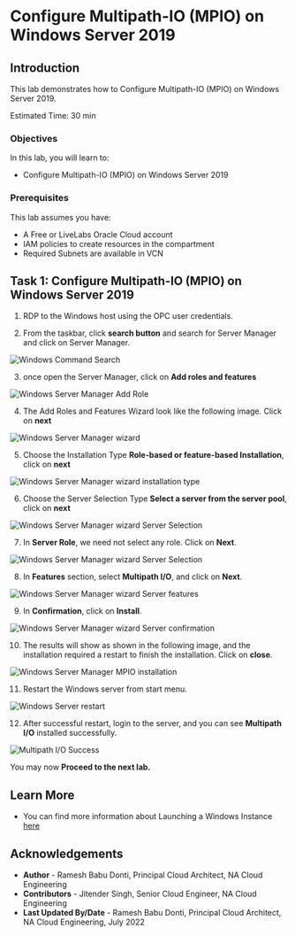 # Configure Multipath-IO (MPIO) on Windows Server 2019

## Introduction

This lab demonstrates how to Configure Multipath-IO (MPIO) on Windows Server 2019.

Estimated Time:  30 min

### Objectives
In this lab, you will learn to:
* Configure Multipath-IO (MPIO) on Windows Server 2019

### Prerequisites

This lab assumes you have:
- A Free or LiveLabs Oracle Cloud account
- IAM policies to create resources in the compartment
- Required Subnets are available in VCN

##  Task 1: Configure Multipath-IO (MPIO) on Windows Server 2019

1. RDP to the Windows host using the OPC user credentials.

2. From the taskbar, click **search button** and search for Server Manager and click on Server Manager.

  ![Windows Command Search](./images/windows-command-search.png "Windows Command Search")

3. once open the Server Manager, click on **Add roles and features**

  ![Windows Server Manager Add Role](./images/windows-servermanager-add.png "Windows Server Manager Add Role")

4. The Add Roles and Features Wizard look like the following image. Click on **next**

  ![Windows Server Manager wizard](./images/windows-servermanager-begin.png "Windows Server Manager wizard")

5. Choose the Installation Type **Role-based or feature-based Installation**, click on **next**

  ![Windows Server Manager wizard installation type](./images/windows-servermanager-installtype.png "Windows Server Manager wizard installation type")

6. Choose the Server Selection Type **Select a server from the server pool**, click on **next**

  ![Windows Server Manager wizard Server Selection](./images/windows-servermanager-serverselection.png "Windows Server Manager wizard Server Selection")

7. In **Server Role**, we need not select any role. Click on **Next**.

  ![Windows Server Manager wizard Server Selection](./images/windows-servermanger-serverrole.png "Windows Server Manager wizard Server Selection")

8. In **Features** section, select **Multipath I/O**, and click on **Next**.

  ![Windows Server Manager wizard Server features](./images/windows-servermanger-features.png "Windows Server Manager wizard Server features")

9. In **Confirmation**, click on **Install**.

  ![Windows Server Manager wizard Server confirmation](./images/windows-servermanger-confirmation.png "Windows Server Manager wizard Server confirmation")

10. The results will show as shown in the following image, and the installation required a restart to finish the installation. Click on **close**. 

  ![Windows Server Manager MPIO installation](./images/windows-servermanger_mpio_installation.png "Windows Server Manager MPIO installation")

11. Restart the Windows server from start menu. 

  ![Windows Server restart](./images/server_restart.png "Windows Server restart")

12. After successful restart, login to the server, and you can see **Multipath I/O** installed successfully.

  ![Multipath I/O Success](./images/windows-servermanger_mpio_verify.png "Multipath I/O Success")

  You may now **Proceed to the next lab.**

## Learn More
- You can find more information about Launching a Windows Instance [here](https://docs.oracle.com/en-us/iaas/Content/GSG/Tasks/launchinginstanceWindows.htm)


## Acknowledgements
* **Author** - Ramesh Babu Donti, Principal Cloud Architect, NA Cloud Engineering
* **Contributors** -  Jitender Singh, Senior Cloud Engineer, NA Cloud Engineering
* **Last Updated By/Date** - Ramesh Babu Donti, Principal Cloud Architect, NA Cloud Engineering, July 2022